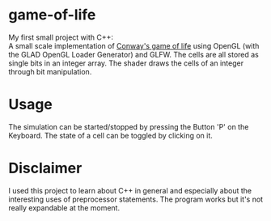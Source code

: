 # game-of-life

My first small project with C++: \
A small scale implementation of [Conway's game of life](https://en.wikipedia.org/wiki/Conway%27s_Game_of_Life) using OpenGL (with the GLAD OpenGL Loader Generator) and GLFW. The cells are all stored as single bits in an integer array. The shader draws the cells of an integer through bit manipulation. 

# Usage

The simulation can be started/stopped by pressing the Button 'P' on the Keyboard. The state of a cell can be toggled by clicking on it.

# Disclaimer 

I used this project to learn about C++ in general and especially about the interesting uses of preprocessor statements. The program works but it's not really expandable at the moment.
